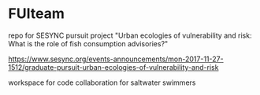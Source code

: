 # FUIteam


repo for SESYNC pursuit project "Urban ecologies of vulnerability and risk: What is the role of fish consumption advisories?"

https://www.sesync.org/events-announcements/mon-2017-11-27-1512/graduate-pursuit-urban-ecologies-of-vulnerability-and-risk

workspace for code collaboration for saltwater swimmers

